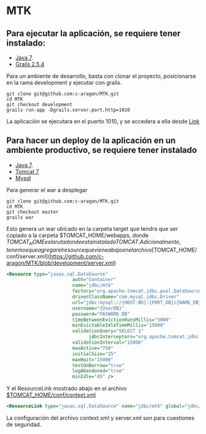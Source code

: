 # MTK

## Para ejecutar la aplicación, se requiere tener instalado:

- [Java 7](http://www.oracle.com/technetwork/java/javase/downloads/index.html).
- [Grails 2.5.4](https://grails.org/download.html)

Para un ambiente de desarrollo, basta con clonar el proyecto, posicionarse en la rama development y ejecutar con grails.

```
git clone git@github.com:c-aragon/MTK.git
cd MTK
git checkout development
grails run-app -Dgrails.server.port.http=1010
```
La aplicación se ejecutara en el puerto 1010, y se accedera a ella desde [Link](http://localhost:1010/MTK)

## Para hacer un deploy de la aplicación en un ambiente productivo, se requiere tener instalado

- [Java 7](http://www.oracle.com/technetwork/java/javase/downloads/index.html).
- [Tomcat 7](http://tomcat.apache.org/download-70.cgi)
- [Mysql](https://www.mysql.com/downloads/)

Para generar el war a desplegar
```
git clone git@github.com:c-aragon/MTK.git
cd MTK
git checkout master
grails war
```
Esto genera un war ubicado en la carpeta target que tendra que ser copiado a la carpeta $TOMCAT_HOME/webapps, donde $TOMCAT_HOME es la ruta donde esta instalado TOMCAT. Adicionalmente, tenemos que agregar el resource que viene abajo en el archivo [$TOMCAT_HOME/conf/server.xml](https://github.com/c-aragon/MTK/blob/development/server.xml)


```xml
<Resource type="javax.sql.DataSource"
                        auth="Container"
                        name="jdbc/mtk"
                        factory="org.apache.tomcat.jdbc.pool.DataSourceFactory"
                        driverClassName="com.mysql.jdbc.Driver"
                        url="jdbc:mysql://{HOST-BD}:{PORT_DB}/{NAME_DB}"
                        username="{UserDB}"
                        password="PASWORD_DB"
                        timeBetweenEvictionRunsMillis="5000"
                        minEvictableIdleTimeMillis="15000"
                        validationQuery="SELECT 1"
                              jdbcInterceptors="org.apache.tomcat.jdbc.pool.interceptor.ConnectionState;org.apache.tomcat.jdbc.pool.interceptor.StatementFinalizer"
                        validationInterval="15000"
                        maxActive="750"
                        initialSize="25"
                        maxWait="15000"
                        testOnBorrow="true"
                        logAbandoned="true"
                        minIdle="45" />
```

Y el ResourceLink mostrado abajo en el archivo [$TOMCAT_HOME/conf/context.xml](https://github.com/c-aragon/MTK/blob/development/context.xml)

```xml
<ResourceLink type="javax.sql.DataSource" name="jdbc/mtk" global="jdbc/mtk" /
```
La configuración del archivo context.xml y server.xml son para cuestiones de seguridad.

